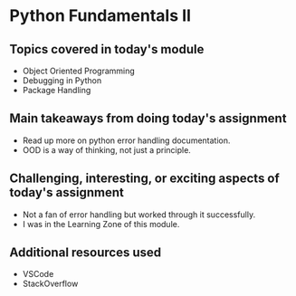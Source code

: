 # Python Fundamentals II

## Topics covered in today's module

* Object Oriented Programming
* Debugging in Python
* Package Handling

## Main takeaways from doing today's assignment
* Read up more on python error handling documentation.
* OOD is a way of thinking, not just a principle.
<To be filled>

## Challenging, interesting, or exciting aspects of today's assignment
* Not a fan of error handling but worked through it successfully.
* I was in the Learning Zone of this module.
<To be filled>

## Additional resources used 
* VSCode
* StackOverflow
<To be filled>

